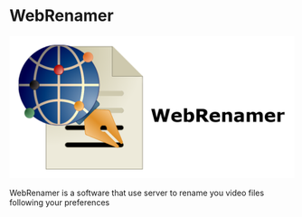 # **WebRenamer**

![WebRenamer logo](images/WebRenamer_Github.png)

WebRenamer is a software that use server to rename you video files following your preferences 
